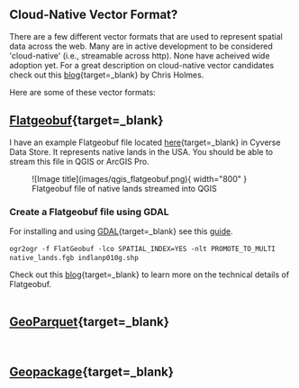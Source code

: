 ## Cloud-Native Vector Format?

There are a few different vector formats that are used to represent spatial data across the web. Many are in active development to be considered 'cloud-native' (i.e., streamable across http). None have acheived wide adoption yet. For a great description on cloud-native vector candidates check out this [blog](https://cholmes.medium.com/an-overview-of-cloud-native-vector-c223845638e0){target=_blank} by Chris Holmes. 

Here are some of these vector formats:

## [Flatgeobuf](http://flatgeobuf.org/){target=_blank}

I have an example Flatgeobuf file located [here](https://data.cyverse.org/dav-anon/iplant/home/jgillan/Jeffs_stuff/native_lands_GIS/native_lands.fgb){target=_blank} in Cyverse Data Store. It represents native lands in the USA. You should be able to stream this file in QGIS or ArcGIS Pro.


<figure markdown>
  ![Image title](images/qgis_flatgeobuf.png){ width="800" }
  <figcaption>Flatgeobuf file of native lands streamed into QGIS </figcaption>
</figure>

### Create a Flatgeobuf file using GDAL

For installing and using [GDAL](https://gdal.org/){target=_blank} see this [guide](cog.md#creating-your-own-cogs).

```
ogr2ogr -f FlatGeobuf -lco SPATIAL_INDEX=YES -nlt PROMOTE_TO_MULTI native_lands.fgb indlanp010g.shp
```

Check out this [blog](https://worace.works/2022/02/23/kicking-the-tires-flatgeobuf/){target=_blank} to learn more on the technical details of Flatgeobuf.
</br>
</br>

## [GeoParquet](https://geoparquet.org/){target=_blank}

</br>

## [Geopackage](https://www.geopackage.org/){target=_blank}
